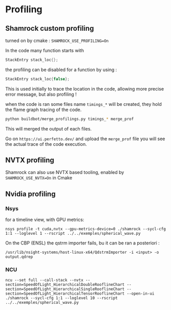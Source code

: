 # Profiling

## Shamrock custom profiling

turned on by cmake : `SHAMROCK_USE_PROFILING=On`

In the code many function starts with 

```c++
StackEntry stack_loc{};
```
the profiling can be disabled for a function by using :
```c++
StackEntry stack_loc{false};
```

This is used initially to trace the location in the code, allowing more precise error message, but also profiling !

when the code is ran some files name `timings_*` will be created, they hold the flame graph tracing of the code.

```bash
python buildbot/merge_profilings.py timings_* merge_prof                          
```

This will merged the output of each files.

Go on `https://ui.perfetto.dev/` and upload the `merge_prof` file you will see the actual trace of the code execution.

## NVTX profiling

Shamrock can also use NVTX based tooling, enabled by `SHAMROCK_USE_NVTX=On` in Cmake

## Nvidia profiling

### Nsys

for a timeline view, with GPU metrics:

```
nsys profile -t cuda,nvtx --gpu-metrics-device=0 ./shamrock --sycl-cfg 1:1 --loglevel 1 --rscript ../../exemples/spherical_wave.py
```

On the CBP (ENSL) the qstrm importer fails, bu it can be ran a posteriori :
```
/usr/lib/nsight-systems/host-linux-x64/QdstrmImporter -i <input> -o output.qdrep
```

### NCU

```
ncu --set full --call-stack --nvtx --section=SpeedOfLight_HierarchicalDoubleRooflineChart --section=SpeedOfLight_HierarchicalSingleRooflineChart --section=SpeedOfLight_HierarchicalTensorRooflineChart --open-in-ui ./shamrock --sycl-cfg 1:1 --loglevel 10 --rscript ../../exemples/spherical_wave.py
```